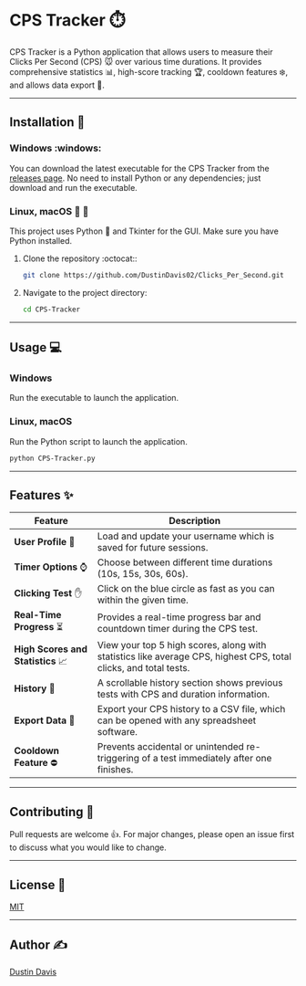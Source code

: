 # CPS Tracker :stopwatch:

CPS Tracker is a Python application that allows users to measure their Clicks Per Second (CPS) :mouse: over various time durations. It provides comprehensive statistics :bar_chart:, high-score tracking :trophy:, cooldown features :snowflake:, and allows data export :floppy_disk:.

---

## Installation :wrench:

### Windows :windows:

You can download the latest executable for the CPS Tracker from the [releases page](https://github.com/DustinDavis02/Clicks_Per_Second/releases). No need to install Python or any dependencies; just download and run the executable.

### Linux, macOS :penguin: :apple:

This project uses Python :snake: and Tkinter for the GUI. Make sure you have Python installed.

1. Clone the repository :octocat::
    ```bash
    git clone https://github.com/DustinDavis02/Clicks_Per_Second.git
    ```
    
2. Navigate to the project directory:
    ```bash
    cd CPS-Tracker
    ```

---

## Usage :computer:

### Windows

Run the executable to launch the application.

### Linux, macOS

Run the Python script to launch the application.

```bash
python CPS-Tracker.py
```

---

## Features :sparkles:

| Feature | Description |
| ------- | ----------- |
| **User Profile** :bust_in_silhouette: | Load and update your username which is saved for future sessions. |
| **Timer Options** :watch: | Choose between different time durations (10s, 15s, 30s, 60s). |
| **Clicking Test** :hand: | Click on the blue circle as fast as you can within the given time. |
| **Real-Time Progress** :hourglass_flowing_sand: | Provides a real-time progress bar and countdown timer during the CPS test. |
| **High Scores and Statistics** :chart_with_upwards_trend: | View your top 5 high scores, along with statistics like average CPS, highest CPS, total clicks, and total tests. |
| **History** :scroll: | A scrollable history section shows previous tests with CPS and duration information. |
| **Export Data** :arrow_down_small: | Export your CPS history to a CSV file, which can be opened with any spreadsheet software. |
| **Cooldown Feature** :no_entry: | Prevents accidental or unintended re-triggering of a test immediately after one finishes. |

---

## Contributing :handshake:

Pull requests are welcome :+1:. For major changes, please open an issue first to discuss what you would like to change.

---

## License :page_facing_up:

[MIT](https://choosealicense.com/licenses/mit/)

---

## Author :writing_hand:

[Dustin Davis](https://github.com/DustinDavis02)
